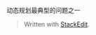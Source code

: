 动态规划最典型的问题之一


> Written with [StackEdit](https://stackedit.io/).
<!--stackedit_data:
eyJoaXN0b3J5IjpbLTM5ODQ5MjAxOV19
-->
